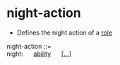 # night-action
+ Defines the night action of a [role](role.md)

night-action ::=<br>
night:
&nbsp;&nbsp;&nbsp;&nbsp; [ability](ability.md)
&nbsp;&nbsp;&nbsp;&nbsp; [[...](dots.md)]

